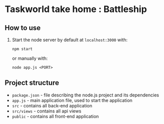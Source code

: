 # Taskworld take home : Battleship

## How to use
1. Start the node server by default at ```localhost:3000``` with:

    ```
    npm start
    ```
    or manually with:
    ```
    node app.js <PORT>
    ```

## Project structure
- ```package.json``` - file describing the node.js project and its dependencies
- ```app.js``` - main application file, used to start the application
- ```src``` - contains all back-end application
- ```src/views``` - contains all api views
- ```public``` - contains all front-end application
